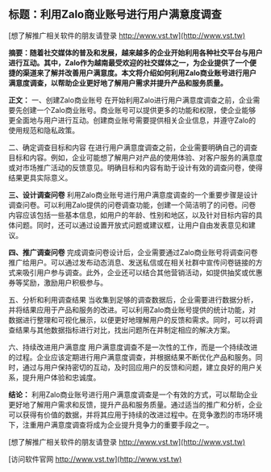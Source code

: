## **标题：利用Zalo商业账号进行用户满意度调查**

[想了解推广相关软件的朋友请登录 http://www.vst.tw](http://www.vst.tw)

**摘要：随着社交媒体的普及和发展，越来越多的企业开始利用各种社交平台与用户进行互动。其中，Zalo作为越南最受欢迎的社交媒体之一，为企业提供了一个便捷的渠道来了解并改善用户满意度。本文将介绍如何利用Zalo商业账号进行用户满意度调查，以帮助企业更好地了解用户需求并提升产品和服务质量。**

**正文：**
一、创建Zalo商业账号
在开始利用Zalo进行用户满意度调查之前，企业需要先创建一个Zalo商业账号。商业账号可以提供更多的功能和权限，使企业能够更全面地与用户进行互动。创建商业账号需要提供相关企业信息，并遵守Zalo的使用规范和隐私政策。

二、确定调查目标和内容
在进行用户满意度调查之前，企业需要明确自己的调查目标和内容。例如，企业可能想了解用户对产品的使用体验、对客户服务的满意度或对市场推广活动的反馈意见。明确目标和内容有助于设计有效的调查问卷，使得结果更具实际意义。

**三、设计调查问卷**
利用Zalo商业账号进行用户满意度调查的一个重要步骤是设计调查问卷。可以利用Zalo提供的问卷调查功能，创建一个简洁明了的问卷。问卷内容应该包括一些基本信息，如用户的年龄、性别和地区，以及针对目标内容的具体问题。同时，还可以通过设置开放式问题或建议框，让用户自由发表意见和建议。

**四、推广调查问卷**
完成调查问卷设计后，企业需要通过Zalo商业账号将调查问卷推广给用户。可以通过发布动态消息、发送私信或在相关社群中宣传问卷链接的方式来吸引用户参与调查。此外，企业还可以结合其他营销活动，如提供抽奖或优惠券等奖励，激励用户积极参与。

五、分析和利用调查结果
当收集到足够的调查数据后，企业需要进行数据分析，并将结果应用于产品和服务的改进。可以利用Zalo商业账号提供的统计功能，对数据进行整理和可视化展示，以便更好地理解用户的反馈和需求。同时，可以将调查结果与其他数据指标进行对比，找出问题所在并制定相应的解决方案。

六、持续改进用户满意度
用户满意度调查不是一次性的工作，而是一个持续改进的过程。企业应该定期进行用户满意度调查，并根据结果不断优化产品和服务。同时，通过与用户保持密切的互动，及时回应用户的反馈和问题，建立良好的用户关系，提升用户体验和忠诚度。

**结论：**
利用Zalo商业账号进行用户满意度调查是一个有效的方式，可以帮助企业更好地了解用户需求和反馈，提升产品和服务质量。通过适当的推广和分析，企业可以获得有价值的数据，并将其应用于持续的改进过程中。在竞争激烈的市场环境下，注重用户满意度调查将成为企业提升竞争力的重要手段之一。

[想了解推广相关软件的朋友请登录 http://www.vst.tw](http://www.vst.tw)


[访问软件官网 http://www.vst.tw](http://www.vst.tw)
